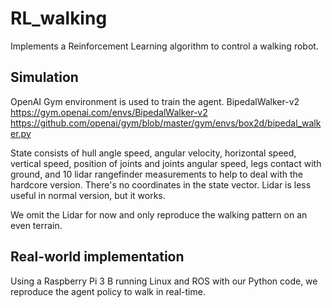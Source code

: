 # RL_walking
Implements a Reinforcement Learning algorithm to control a walking robot.

Simulation
----------

OpenAI Gym environment is used to train the agent.
BipedalWalker-v2
https://gym.openai.com/envs/BipedalWalker-v2
https://github.com/openai/gym/blob/master/gym/envs/box2d/bipedal_walker.py

State consists of hull angle speed, angular velocity, horizontal speed, vertical speed,
position of joints and joints angular speed, legs contact with ground, and 10 lidar
rangefinder measurements to help to deal with the hardcore version. There's no coordinates
in the state vector. Lidar is less useful in normal version, but it works.

We omit the Lidar for now and only reproduce the walking pattern on an even terrain.

Real-world implementation
-------------------------

Using a Raspberry Pi 3 B running Linux and ROS with our Python code, we reproduce the agent policy to walk in real-time.

